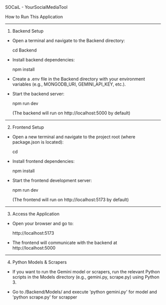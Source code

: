 SOCaiL - YourSocialMediaTool


How to Run This Application

----------------
1. Backend Setup

- Open a terminal and navigate to the Backend directory:

    cd Backend

- Install backend dependencies:

    npm install

- Create a .env file in the Backend directory with your environment variables (e.g., MONGODB_URI, GEMINI_API_KEY, etc.).

- Start the backend server:

    npm run dev

  (The backend will run on http://localhost:5000 by default)

-----------------
2. Frontend Setup

- Open a new terminal and navigate to the project root (where package.json is located):

    cd <project-root>

- Install frontend dependencies:

    npm install

- Start the frontend development server:

    npm run dev

  (The frontend will run on http://localhost:5173 by default)

-------------------------
3. Access the Application

- Open your browser and go to:

    http://localhost:5173

- The frontend will communicate with the backend at http://localhost:5000


--------------------------------------
4. Python Models & Scrapers
   
- If you want to run the Gemini model or scrapers, run the relevant Python scripts in the Models directory (e.g., gemini.py, scrape.py) using Python 3.

- Go to /Backend/Models/ and execute 'python gemini.py' for model and 'python scrape.py' for scrapper


